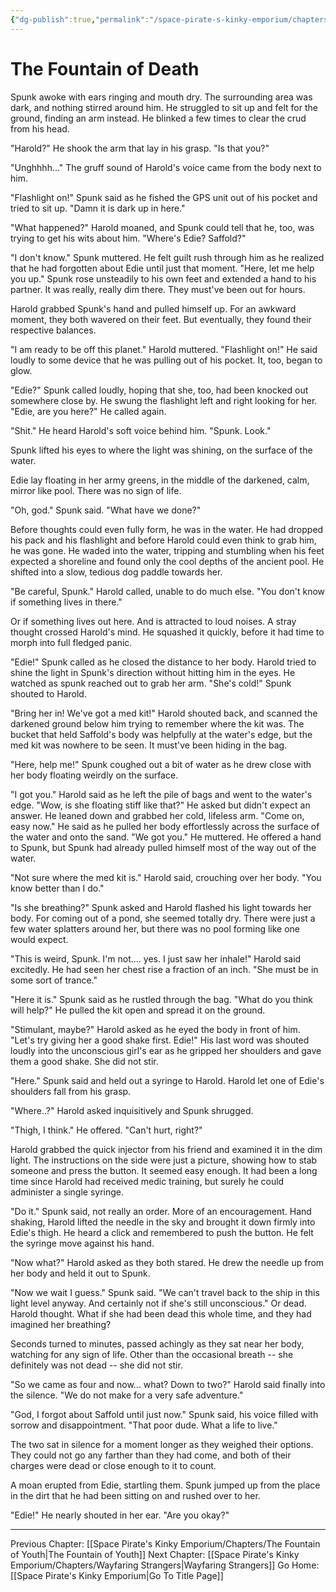 ```yaml
---
{"dg-publish":true,"permalink":"/space-pirate-s-kinky-emporium/chapters/the-fountain-of-death/"}
---
```


# The Fountain of Death

Spunk awoke with ears ringing and mouth dry. The surrounding area was dark, and nothing stirred around him. He struggled to sit up and felt for the ground, finding an arm instead. He blinked a few times to clear the crud from his head.

"Harold?" He shook the arm that lay in his grasp. "Is that you?"

"Unghhhh..." The gruff sound of Harold's voice came from the body next to him. 

"Flashlight on!" Spunk said as he fished the GPS unit out of his pocket and tried to sit up. "Damn it is dark up in here." 

"What happened?" Harold moaned, and Spunk could tell that he, too, was trying to get his wits about him. "Where's Edie? Saffold?" 

"I don't know." Spunk muttered. He felt guilt rush through him as he realized that he had forgotten about Edie until just that moment. "Here, let me help you up." Spunk rose unsteadily to his own feet and extended a hand to his partner. It was really, really dim there. They must've been out for hours.

Harold grabbed Spunk's hand and pulled himself up. For an awkward moment, they both wavered on their feet. But eventually, they found their respective balances. 

"I am ready to be off this planet." Harold muttered. "Flashlight on!" He said loudly to some device that he was pulling out of his pocket. It, too, began to glow. 

"Edie?" Spunk called loudly, hoping that she, too, had been knocked out somewhere close by. He swung the flashlight left and right looking for her. "Edie, are you here?" He called again.

"Shit." He heard Harold's soft voice behind him. "Spunk. Look." 

Spunk lifted his eyes to where the light was shining, on the surface of the water. 

Edie lay floating in her army greens, in the middle of the darkened, calm, mirror like pool. There was no sign of life. 

"Oh, god." Spunk said. "What have we done?" 

Before thoughts could even fully form, he was in the water. He had dropped his pack and his flashlight and before Harold could even think to grab him, he was gone. He waded into the water, tripping and stumbling when his feet expected a shoreline and found only the cool depths of the ancient pool. He shifted into a slow, tedious dog paddle towards her. 

"Be careful, Spunk." Harold called, unable to do much else. "You don't know if something lives in there."

Or if something lives out here. And is attracted to loud noises. A stray thought crossed Harold's mind. He squashed it quickly, before it had time to morph into full fledged panic. 

"Edie!" Spunk called as he closed the distance to her body. Harold tried to shine the light in Spunk's direction without hitting him in the eyes. He watched as spunk reached out to grab her arm.  "She's cold!" Spunk shouted to Harold. 

"Bring her in! We've got a med kit!" Harold shouted back, and scanned the darkened ground below him trying to remember where the kit was. The bucket that held Saffold's body was helpfully at the water's edge, but the med kit was nowhere to be seen. It must've been hiding in the bag. 

"Here, help me!" Spunk coughed out a bit of water as he drew close with her body floating weirdly on the surface. 

"I got you." Harold said as he left the pile of bags and went to the water's edge. "Wow, is she floating stiff like that?" He asked but didn't expect an answer. He leaned down and grabbed her cold, lifeless arm. "Come on, easy now." He said as he pulled her body effortlessly across the surface of the water and onto the sand. "We got you." He muttered. He offered a hand to Spunk, but Spunk had already pulled himself most of the way out of the water.

"Not sure where the med kit is." Harold said, crouching over her body. "You know better than I do." 

"Is she breathing?" Spunk asked and Harold flashed his light towards her body. For coming out of a pond, she seemed totally dry. There were just a few water splatters around her, but there was no pool forming like one would expect. 

"This is weird, Spunk. I'm not.... yes. I just saw her inhale!" Harold said excitedly. He had seen her chest rise a fraction of an inch. "She must be in some sort of trance." 

"Here it is." Spunk said as he rustled through the bag. "What do you think will help?" He pulled the kit open and spread it on the ground.

"Stimulant, maybe?" Harold asked as he eyed the body in front of him. "Let's try giving her a good shake first. Edie!" His last word was shouted loudly into the unconscious girl's ear as he gripped her shoulders and gave them a good shake. She did not stir.

"Here." Spunk said and held out a syringe to Harold. Harold let one of Edie's shoulders fall from his grasp. 

"Where..?" Harold asked inquisitively and Spunk shrugged. 

"Thigh, I think." He offered. "Can't hurt, right?"

Harold grabbed the quick injector from his friend and examined it in the dim light. The instructions on the side were just a picture, showing how to stab someone and press the button. It seemed easy enough. It had been a long time since Harold had received medic training, but surely he could administer a single syringe. 

"Do it." Spunk said, not really an order. More of an encouragement. Hand shaking, Harold lifted the needle in the sky and brought it down firmly into Edie's thigh. He heard a click and remembered to push the button. He felt the syringe move against his hand. 

"Now what?" Harold asked as they both stared. He drew the needle up from her body and held it out to Spunk.

"Now we wait I guess." Spunk said. "We can't travel back to the ship in this light level anyway. And certainly not if she's still unconscious." Or dead. Harold thought. What if she had been dead this whole time, and they had imagined her breathing? 

Seconds turned to minutes, passed achingly as they sat near her body, watching for any sign of life. Other than the occasional breath -- she definitely was not dead -- she did not stir. 

"So we came as four and now... what? Down to two?" Harold said finally into the silence. "We do not make for a very safe adventure."

"God, I forgot about Saffold until just now." Spunk said, his voice filled with sorrow and disappointment. "That poor dude. What a life to live."

The two sat in silence for a moment longer as they weighed their options. They could not go any farther than they had come, and both of their charges were dead or close enough to it to count. 

A moan erupted from Edie, startling them. Spunk jumped up from the place in the dirt that he had been sitting on and rushed over to her.

"Edie!" He nearly shouted in her ear. "Are you okay?" 


---
Previous Chapter: [[Space Pirate's Kinky Emporium/Chapters/The Fountain of Youth\|The Fountain of Youth]]
Next Chapter: [[Space Pirate's Kinky Emporium/Chapters/Wayfaring Strangers\|Wayfaring Strangers]]
Go Home: [[Space Pirate's Kinky Emporium\|Go To Title Page]]
  

